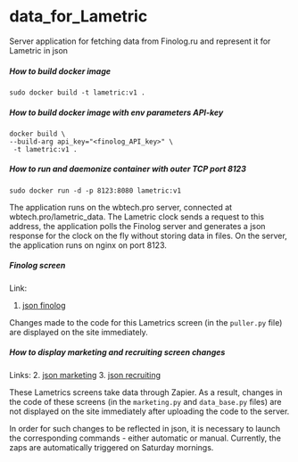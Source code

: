 # data_for_Lametric
Server application for fetching data from Finolog.ru and represent it for Lametric in json

##### How to build docker image

```
sudo docker build -t lametric:v1 .
```

##### How to build docker image with env parameters API-key

``` 
docker build \
--build-arg api_key="<finolog_API_key>" \
 -t lametric:v1 . 
```

##### How to run and daemonize container with outer TCP port 8123 

```
sudo docker run -d -p 8123:8080 lametric:v1
```


The application runs on the wbtech.pro server, connected at wbtech.pro/lametric_data.
The Lametric clock sends a request to this address, the application polls the Finolog server and generates a json response for the clock on the fly without storing data in files. On the server, the application runs on nginx on port 8123.

##### Finolog screen

Link:
1. [json finolog](http://172.104.205.95:8123/finolog)

Changes made to the code for this Lametrics screen (in the `puller.py` file) are displayed on the site immediately.


##### How to display marketing and recruiting screen changes

Links:
2. [json marketing](http://172.104.205.95:8123/marketing)
3. [json recruiting](http://172.104.205.95:8123/recruiting)

These Lametrics screens take data through Zapier. As a result, changes in the code of these screens (in the `marketing.py` and `data_base.py` files) are not displayed on the site immediately after uploading the code to the server.

In order for such changes to be reflected in json, it is necessary to launch the corresponding commands - either automatic or manual. Currently, the zaps are automatically triggered on Saturday mornings.